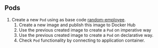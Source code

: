 ## Pods

1. Create a new `Pod` using as base code [random-employee](99-code-example/random-employee).
   1. Create a new image and publish this image to Docker Hub
   2. Use the previous created image to create a `Pod` on imperative way  
   3. Use the previous created image to create a `Pod` on declarative way. 
   4. Check `Pod` functionality by connecting to application container.   